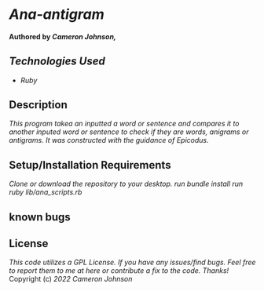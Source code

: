 # _Ana-antigram_

#### Authored by _Cameron Johnson,_


## _Technologies Used_

* _Ruby_

## Description 

_This program takea an inputted a word or sentence and compares it to another inputed word or sentence to check if they are words, anigrams or antigrams. It was constructed with the guidance of Epicodus._


## Setup/Installation Requirements

_Clone or download the repository to your desktop._
_run bundle install_ 
_run ruby lib/ana_scripts.rb_

## known bugs


## License 
 _This code utilizes a GPL License. If you have any issues/find bugs. Feel free to report them to me at here or contribute a fix to the code. Thanks!_ Copyright (c) _2022_ _Cameron Johnson_
